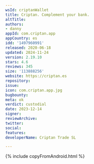 ```yaml
---
wsId: criptanWallet
title: Criptan. Complement your bank.
altTitle: 
authors:
- danny
appId: com.criptan.app
appCountry: es
idd: '1497960991'
released: 2020-06-18
updated: 2024-11-24
version: 2.19.10
stars: 4.6
reviews: 345
size: '113888256'
website: https://criptan.es
repository: 
issue: 
icon: com.criptan.app.jpg
bugbounty: 
meta: ok
verdict: custodial
date: 2023-12-14
signer: 
reviewArchive: 
twitter: 
social: 
features: 
developerName: Criptan Trade SL

---
```


{% include copyFromAndroid.html %}